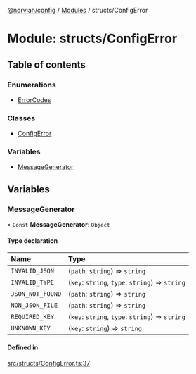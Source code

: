 [@norviah/config](../README.md) / [Modules](../modules.md) / structs/ConfigError

# Module: structs/ConfigError

## Table of contents

### Enumerations

- [ErrorCodes](../enums/structs_ConfigError.ErrorCodes.md)

### Classes

- [ConfigError](../classes/structs_ConfigError.ConfigError.md)

### Variables

- [MessageGenerator](structs_ConfigError.md#messagegenerator)

## Variables

### MessageGenerator

• `Const` **MessageGenerator**: `Object`

#### Type declaration

| Name | Type |
| :------ | :------ |
| `INVALID_JSON` | (`path`: `string`) => `string` |
| `INVALID_TYPE` | (`key`: `string`, `type`: `string`) => `string` |
| `JSON_NOT_FOUND` | (`path`: `string`) => `string` |
| `NON_JSON_FILE` | (`path`: `string`) => `string` |
| `REQUIRED_KEY` | (`key`: `string`, `type`: `string`) => `string` |
| `UNKNOWN_KEY` | (`key`: `string`) => `string` |

#### Defined in

[src/structs/ConfigError.ts:37](https://github.com/norviah/config/blob/a09ff28/src/structs/ConfigError.ts#L37)
